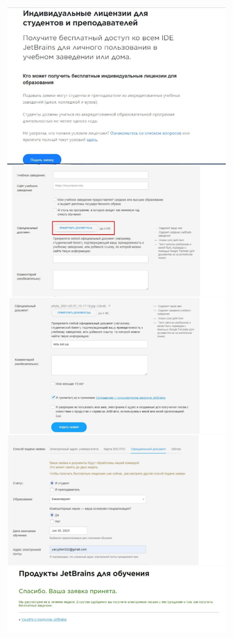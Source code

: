 ![](https://github.com/programmer0001/programs_for_ittd/raw/master/1.jpg)
![](https://github.com/programmer0001/programs_for_ittd/raw/master/2.jpg)
![](https://github.com/programmer0001/programs_for_ittd/raw/master/3.jpg)
![](https://github.com/programmer0001/programs_for_ittd/raw/master/4.jpg)
![](https://github.com/programmer0001/programs_for_ittd/raw/master/5.jpg)
